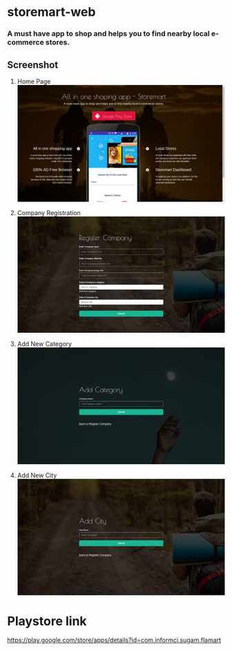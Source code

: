 # storemart-web
### A must have app to shop and helps you to find nearby local e-commerce stores.

## Screenshot

1. Home Page
![alt tag](https://github.com/Sugamm/storemart-web/blob/master/images/4.png)

2. Company Registration
![alt tag](https://github.com/Sugamm/storemart-web/blob/master/images/1.png)

3. Add New Category
![alt tag](https://github.com/Sugamm/storemart-web/blob/master/images/2.png)

4. Add New City
![alt tag](https://github.com/Sugamm/storemart-web/blob/master/images/3.png)

# Playstore link
https://play.google.com/store/apps/details?id=com.informci.sugam.flamart
